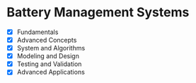 # Battery Management Systems

- [x] Fundamentals
- [x] Advanced Concepts
- [x] System and Algorithms
- [x] Modeling and Design
- [x] Testing and Validation
- [x] Advanced Applications